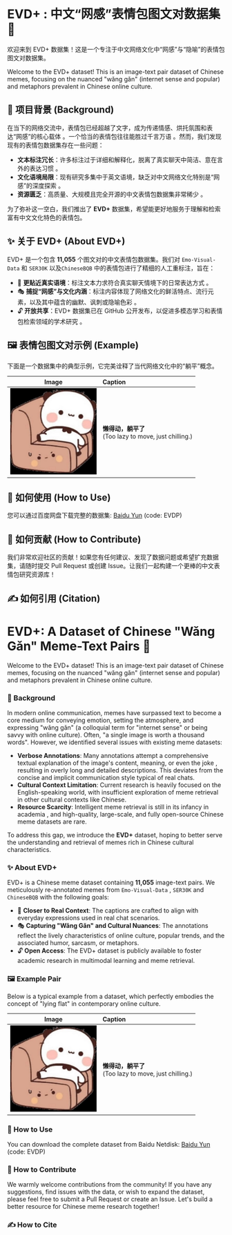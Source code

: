 # EVD+ : 中文“网感”表情包图文对数据集 🥰



欢迎来到 EVD+ 数据集！这是一个专注于中文网络文化中“网感”与“隐喻”的表情包图文对数据集。

Welcome to the EVD+ dataset! This is an image-text pair dataset of Chinese memes, focusing on the nuanced "wǎng gǎn" (internet sense and popular) and metaphors prevalent in Chinese online culture.

## 🌟 项目背景 (Background)

在当下的网络交流中，表情包已经超越了文字，成为传递情感、烘托氛围和表达“网感”的核心载体 。一个恰当的表情包往往能胜过千言万语 。然而，我们发现现有的表情包数据集存在一些问题：

- **文本标注冗长**：许多标注过于详细和解释化，脱离了真实聊天中简洁、意在言外的表达习惯 。
- **文化语境局限**：现有研究多集中于英文语境，缺乏对中文网络文化特别是“网感”的深度探索 。
- **资源匮乏**：高质量、大规模且完全开源的中文表情包数据集非常稀少 。

为了弥补这一空白，我们推出了 **EVD+** 数据集，希望能更好地服务于理解和检索富有中文文化特色的表情包。

## ✨ 关于 EVD+ (About EVD+)

EVD+ 是一个包含 **11,055** 个图文对的中文表情包数据集。我们对 `Emo-Visual-Data` 和 `SER30K` 以及`ChineseBQB` 中的表情包进行了精细的人工重标注，旨在：

- 🎯 **更贴近真实语境**：标注文本力求符合真实聊天情境下的日常表达方式 。
- 🎭 **捕捉“网感”与文化内涵**：标注内容体现了网络文化的鲜活特点、流行元素，以及其中蕴含的幽默、讽刺或隐喻色彩 。
- 🔓 **开放共享**：EVD+ 数据集已在 GitHub 公开发布，以促进多模态学习和表情包检索领域的学术研究 。

## 🖼️ 表情包图文对示例 (Example)

下面是一个数据集中的典型示例，它完美诠释了当代网络文化中的“躺平”概念。




|                            Image                             | Caption                                                    |
| :----------------------------------------------------------: | :--------------------------------------------------------- |
| <img src="https://github.com/Image-Text-Matching/Chinese-Popular-Metaphorical-Meme/blob/main/example.jpg" width="200" alt="躺平表情包"> | **懒得动，躺平了** <br> (Too lazy to move, just chilling.) |

## 

## 🚀 如何使用 (How to Use)

您可以通过百度网盘下载完整的数据集:   [Baidu Yun](https://pan.baidu.com/s/1s8lE_2wBCpsyqCX5A8MESg?pwd=EVDP) (code: EVDP)

## 🙌 如何贡献 (How to Contribute)

我们非常欢迎社区的贡献！如果您有任何建议、发现了数据问题或希望扩充数据集，请随时提交 Pull Request 或创建 Issue。让我们一起构建一个更棒的中文表情包研究资源库！

## ✍️ 如何引用 (Citation)





# EVD+: A Dataset of Chinese "Wǎng Gǎn" Meme-Text Pairs 🥰

Welcome to the EVD+ dataset! This is an image-text pair dataset of Chinese memes, focusing on the nuanced "wǎng gǎn" (internet sense and popular) and metaphors prevalent in Chinese online culture.

### 🌟 Background

In modern online communication, memes have surpassed text to become a core medium for conveying emotion, setting the atmosphere, and expressing "wǎng gǎn" (a colloquial term for "internet sense" or being savvy with online culture). Often, "a single image is worth a thousand words". However, we identified several issues with existing meme datasets:

- **Verbose Annotations**: Many annotations attempt a comprehensive textual explanation of the image's content, meaning, or even the joke , resulting in overly long and detailed descriptions. This deviates from the concise and implicit communication style typical of real chats.
- **Cultural Context Limitation**: Current research is heavily focused on the English-speaking world, with insufficient exploration of meme retrieval in other cultural contexts like Chinese.
- **Resource Scarcity**: Intelligent meme retrieval is still in its infancy in academia , and high-quality, large-scale, and fully open-source Chinese meme datasets are rare.

To address this gap, we introduce the **EVD+** dataset, hoping to better serve the understanding and retrieval of memes rich in Chinese cultural characteristics.

### ✨ About EVD+

EVD+ is a Chinese meme dataset containing **11,055** image-text pairs. We meticulously re-annotated memes from `Emo-Visual-Data` , `SER30K` and  `ChineseBQB` with the following goals:

- 🎯 **Closer to Real Context**: The captions are crafted to align with everyday expressions used in real chat scenarios.
- 🎭 **Capturing "Wǎng Gǎn" and Cultural Nuances**: The annotations reflect the lively characteristics of online culture, popular trends, and the associated humor, sarcasm, or metaphors.
- 🔓 **Open Access**: The EVD+ dataset is publicly available to foster academic research in multimodal learning and meme retrieval.

### 🖼️ Example Pair

Below is a typical example from a dataset, which perfectly embodies the concept of "lying flat" in contemporary online culture.




|                            Image                             | Caption                                                    |
| :----------------------------------------------------------: | :--------------------------------------------------------- |
| <img src="https://github.com/Image-Text-Matching/Chinese-Popular-Metaphorical-Meme/blob/main/example.jpg" width="200" alt="躺平表情包"> | **懒得动，躺平了** <br> (Too lazy to move, just chilling.) |

### 🚀 How to Use

You can download the complete dataset from Baidu Netdisk: [Baidu Yun](https://pan.baidu.com/s/1s8lE_2wBCpsyqCX5A8MESg?pwd=EVDP) (code: EVDP)

### 🙌 How to Contribute

We warmly welcome contributions from the community! If you have any suggestions, find issues with the data, or wish to expand the dataset, please feel free to submit a Pull Request or create an Issue. Let's build a better resource for Chinese meme research together!

### ✍️ How to Cite

